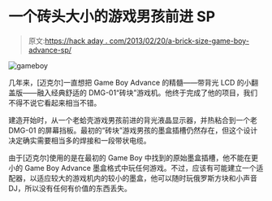 # 一个砖头大小的游戏男孩前进 SP

> 原文:[https://hack aday . com/2013/02/20/a-brick-size-game-boy-advance-sp/](https://hackaday.com/2013/02/20/a-brick-sized-game-boy-advance-sp/)

![gameboy](../Images/9379fd580721a3fb44b5aa278c56b804.png)

几年来，[迈克尔]一直想把 Game Boy Advance 的精髓——带背光 LCD 的小翻盖版——融入经典舒适的 DMG-01“砖块”游戏机。他终于完成了他的项目，我们不得不说它看起来相当不错。

建造开始时，从一个老蛤壳游戏男孩前进的背光液晶显示器，并热粘合到一个老 DMG-01 的屏幕挡板。最初的“砖块”游戏男孩的墨盒插槽仍然存在，但这个设计决定确实需要相当多的焊接和一段带状电缆。

由于[迈克尔]使用的是在最初的 Game Boy 中找到的原始墨盒插槽，他不能在更小的 Game Boy Advance 墨盒格式中玩任何游戏。不过，应该有可能建立一个适配器，以适应较大的游戏机内的较小的墨盒，他可以随时玩俄罗斯方块和小声音 DJ，所以没有任何有价值的东西丢失。